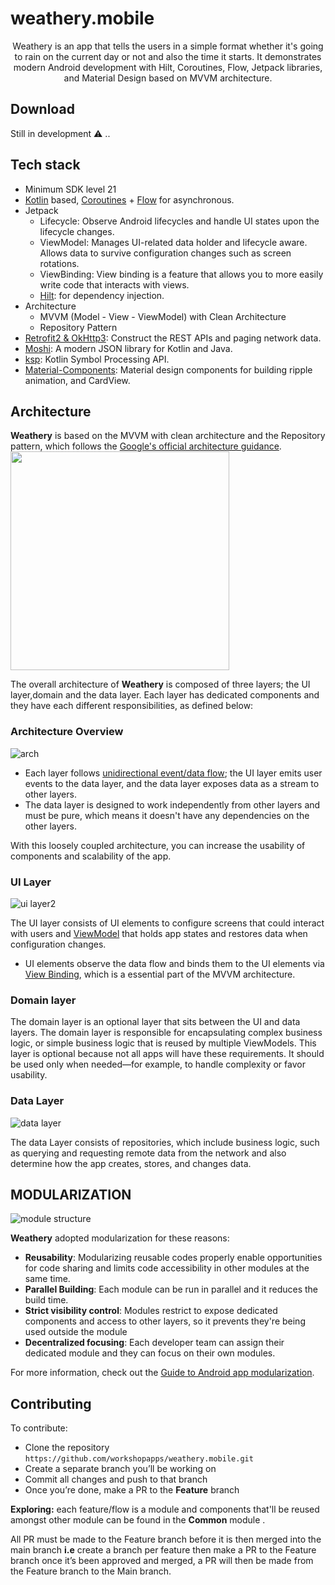 # weathery.mobile

<p align="center">  
 Weathery is an app that tells the users in a simple format whether it's going to rain on the current day or not and also the time it starts. It
 demonstrates modern Android development with Hilt, Coroutines, Flow, Jetpack libraries, and Material Design based on MVVM architecture.
</p>


## Download
 Still in development ⚠ ..


## Tech stack 
- Minimum SDK level 21
- [Kotlin](https://kotlinlang.org/) based, [Coroutines](https://github.com/Kotlin/kotlinx.coroutines) + [Flow](https://kotlin.github.io/kotlinx.coroutines/kotlinx-coroutines-core/kotlinx.coroutines.flow/) for asynchronous.
- Jetpack
  - Lifecycle: Observe Android lifecycles and handle UI states upon the lifecycle changes.
  - ViewModel: Manages UI-related data holder and lifecycle aware. Allows data to survive configuration changes such as screen rotations.
  - ViewBinding: View binding is a feature that allows you to more easily write code that interacts with views.
  - [Hilt](https://dagger.dev/hilt/): for dependency injection.
- Architecture
  - MVVM (Model - View - ViewModel) with Clean Architecture
  - Repository Pattern
- [Retrofit2 & OkHttp3](https://github.com/square/retrofit): Construct the REST APIs and paging network data.
- [Moshi](https://github.com/square/moshi/): A modern JSON library for Kotlin and Java.
- [ksp](https://github.com/google/ksp): Kotlin Symbol Processing API.
- [Material-Components](https://github.com/material-components/material-components-android): Material design components for building ripple animation, and CardView.

## Architecture
**Weathery** is based on the MVVM with clean architecture and the Repository pattern, which follows the [Google's official architecture guidance](https://developer.android.com/topic/architecture).
<img src="https://user-images.githubusercontent.com/82452881/202274899-7b637311-a6e7-425f-8d32-0f7b89d5c4f1.png" align="center" width="350"/>


The overall architecture of **Weathery** is composed of three layers; the UI layer,domain and the data layer. Each layer has dedicated components and they have each different responsibilities, as defined below:

### Architecture Overview

![arch](https://user-images.githubusercontent.com/82452881/202274823-fb259855-6071-4f53-a3f4-6f4f98d10147.png)

- Each layer follows [unidirectional event/data flow](https://developer.android.com/topic/architecture/ui-layer#udf); the UI layer emits user events to the data layer, and the data layer exposes data as a stream to other layers.
- The data layer is designed to work independently from other layers and must be pure, which means it doesn't have any dependencies on the other layers.

With this loosely coupled architecture, you can increase the usability of components and scalability of the app.

### UI Layer
![ui layer2](https://user-images.githubusercontent.com/82452881/202275088-291c7952-9770-4d04-8eb0-c2c8fc11ac78.png)


The UI layer consists of UI elements to configure screens that could interact with users and [ViewModel](https://developer.android.com/topic/libraries/architecture/viewmodel) that holds app states and restores data when configuration changes.
- UI elements observe the data flow and binds them to the UI elements via [View Binding](https://developer.android.com/topic/libraries/data-binding), which is a essential part of the MVVM architecture. 

### Domain layer
  The domain layer is an optional layer that sits between the UI and data layers.
The domain layer is responsible for encapsulating complex business logic, or simple business logic that is reused by multiple ViewModels. This layer is optional because not all apps will have these requirements. It should be used only when needed—for example, to handle complexity or favor usability.

### Data Layer
![data layer](https://user-images.githubusercontent.com/82452881/202275293-44e5ba41-d26f-4c52-b961-0850fa6d4861.png)

The data Layer consists of repositories, which include business logic, such as querying and requesting remote data from the network and also
determine how the app creates, stores, and changes data.


## MODULARIZATION
![module structure](https://user-images.githubusercontent.com/82452881/203658789-f3335d5b-912b-4eed-a646-30d583eb8fd1.png)

**Weathery** adopted modularization for these reasons:

- **Reusability**: Modularizing reusable codes properly enable opportunities for code sharing and limits code accessibility in other modules at the same time.
- **Parallel Building**: Each module can be run in parallel and it reduces the build time.
- **Strict visibility control**: Modules restrict to expose dedicated components and access to other layers, so it prevents they're being used outside the module
- **Decentralized focusing**: Each developer team can assign their dedicated module and they can focus on their own modules.

For more information, check out the [Guide to Android app modularization](https://developer.android.com/topic/modularization).


## Contributing
 
To contribute:
- Clone the repository `https://github.com/workshopapps/weathery.mobile.git`
- Create a separate branch you’ll be working on
- Commit all changes and push to that branch
- Once you’re done, make a PR to the **Feature** branch

**Exploring:** each feature/flow is a module and components that'll be reused amongst other module can be found in the **Common** module .

All PR must be made to the Feature branch before it is then merged into the main branch **i.e** create a branch per feature then make a PR to the Feature branch once it’s been approved and merged, a PR will then be made from the Feature branch to the Main branch.

